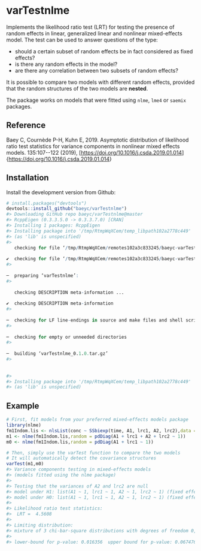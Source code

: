 
<!-- README.md is generated from README.Rmd. Please edit that file -->
varTestnlme
===========

Implements the likelihood ratio test (LRT) for testing the presence of random effects in linear, generalized linear and nonlinear mixed-effects model. The test can be used to answer questions of the type:

-   should a certain subset of random effects be in fact considered as fixed effects?
-   is there any random effects in the model?
-   are there any correlation between two subsets of random effects?

It is possible to compare two models with different random effects, provided that the random structures of the two models are **nested**.

The package works on models that were fitted using `nlme`, `lme4` or `saemix` packages.

Reference
---------

Baey C, Cournède P-H, Kuhn E, 2019. Asymptotic distribution of likelihood ratio test statistics for variance components in nonlinear mixed effects models. 135:107--122 (2019), \[<https://doi.org/10.1016/j.csda.2019.01.014>\]{<https://doi.org/10.1016/j.csda.2019.01.014>}

Installation
------------

Install the development version from Github:

``` r
# install.packages("devtools")
devtools::install_github("baeyc/varTestnlme")
#> Downloading GitHub repo baeyc/varTestnlme@master
#> RcppEigen (0.3.3.5.0 -> 0.3.3.7.0) [CRAN]
#> Installing 1 packages: RcppEigen
#> Installing package into '/tmp/RtmpWqXCem/temp_libpath102a2778c449'
#> (as 'lib' is unspecified)
#>   
   checking for file ‘/tmp/RtmpWqXCem/remotes102a3c833245/baeyc-varTestnlme-f57bf25/DESCRIPTION’ ...
  
✔  checking for file ‘/tmp/RtmpWqXCem/remotes102a3c833245/baeyc-varTestnlme-f57bf25/DESCRIPTION’ (339ms)
#> 
  
─  preparing ‘varTestnlme’:
#> 
  
   checking DESCRIPTION meta-information ...
  
✔  checking DESCRIPTION meta-information
#> 
  
─  checking for LF line-endings in source and make files and shell scripts
#> 
  
─  checking for empty or unneeded directories
#> 
  
─  building ‘varTestnlme_0.1.0.tar.gz’
#> 
  
   
#> 
#> Installing package into '/tmp/RtmpWqXCem/temp_libpath102a2778c449'
#> (as 'lib' is unspecified)
```

Example
-------

``` r
# First, fit models from your preferred mixed-effects models package
library(nlme)
fm1Indom.lis <- nlsList(conc ~ SSbiexp(time, A1, lrc1, A2, lrc2),data = Indometh)
m1 <- nlme(fm1Indom.lis,random = pdDiag(A1 + lrc1 + A2 + lrc2 ~ 1))
m0 <- nlme(fm1Indom.lis,random = pdDiag(A1 + lrc1 ~ 1))

# Then, simply use the varTest function to compare the two models
# It will automatically detect the covariance structures
varTest(m1,m0)
#> Variance components testing in mixed-effects models
#> (models fitted using the nlme package)
#> 
#> Testing that the variances of A2 and lrc2 are null
#> model under H1: list(A1 ~ 1, lrc1 ~ 1, A2 ~ 1, lrc2 ~ 1) (fixed effects) , structure(list(Subject = structure(c(3.43637993576256, 2.44739674232125, 2.05693983560385, 1.96340665027553), formula = structure(list(A1 ~ 1, lrc1 ~ 1, A2 ~ 1, lrc2 ~ 1), class = "listForm"), Dimnames = list(c("A1", "lrc1", "A2", "lrc2"), c("A1", "lrc1", "A2", "lrc2")), class = c("pdDiag", "pdMat"))), settings = c(0, 1, 0, 1), class = "reStruct") (random effects)
#> model under H0: list(A1 ~ 1, lrc1 ~ 1, A2 ~ 1, lrc2 ~ 1) (fixed effects) , structure(list(Subject = structure(c(3.43637993576256, 2.44739674232125), formula = structure(list(A1 ~ 1, lrc1 ~ 1), class = "listForm"), Dimnames = list(c("A1", "lrc1"), c("A1", "lrc1")), class = c("pdDiag", "pdMat"))), settings = c(0, 1, 0, 1), class = "reStruct") (random effects)
#> 
#> Likelihood ratio test statistics: 
#>  LRT =  4.5608 
#> 
#> Limiting distribution: 
#> mixture of 3 chi-bar-square distributions with degrees of freedom 0, 1, 2 
#> 
#> lower-bound for p-value: 0.016356  upper bound for p-value: 0.067476
```
